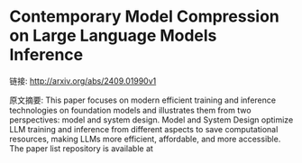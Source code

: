 # Contemporary Model Compression on Large Language Models Inference

链接: http://arxiv.org/abs/2409.01990v1

原文摘要:
This paper focuses on modern efficient training and inference technologies on
foundation models and illustrates them from two perspectives: model and system
design. Model and System Design optimize LLM training and inference from
different aspects to save computational resources, making LLMs more efficient,
affordable, and more accessible. The paper list repository is available at
